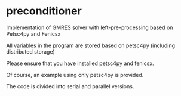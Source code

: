 # preconditioner
Implementation of GMRES solver with left-pre-processing based on Petsc4py and Fenicsx

All variables in the program are stored based on petsc4py (including distributed storage)

Please ensure that you have installed petsc4py and fenicsx.

Of course, an example using only petsc4py is provided.

The code is divided into serial and parallel versions.
